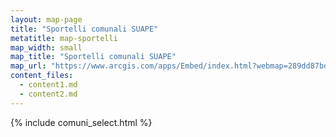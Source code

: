 ```yaml
---
layout: map-page
title: "Sportelli comunali SUAPE"
metatitle: map-sportelli
map_width: small
map_title: "Sportelli comunali SUAPE"
map_url: "https://www.arcgis.com/apps/Embed/index.html?webmap=289dd87bddc44e31b40e082cec8513cc&extent=11.1094,42.4122,13.9796,43.4677&zoom=true&previewImage=true&scale=false&details=true&disable_scroll=true&theme=light"
content_files:
  - content1.md
  - content2.md
---
```


{% include comuni_select.html %}
